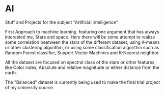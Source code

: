 # AI
Stuff and Projects for the subject "Artificial intelligence"

First Approach to machine learning, featuring one argument that has always interested me, Stars and space.
Here there will be some attempt to realize some correlation beetween the stars of the different dataset, using K-means or other clustering
algorithm, or using some classification algorithm such as Random Forest classifier, Support Vector Machines and K-Nearest neighbor.

All the dataset are focused on spectral class of the stars or other features, like Color index, Absolute and relative magnitude or either distance from the earth.

The "Balanced" dataset is currently being used to make the final trial project of my university course.
